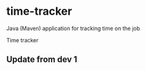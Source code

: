 # time-tracker
Java (Maven) application for tracking time on the job

Time tracker


## Update from dev 1
